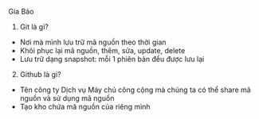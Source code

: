 Gia Bảo

1. Git là gì?

- Nơi mà mình lưu trữ mã nguồn theo thời gian
- Khôi phục lại mã nguồn, thêm, sửa, update, delete
- Lưu trữ dạng snapshot: mỗi 1 phiên bản đều được lưu lại

2. Github là gì?

- Tên công ty Dịch vụ Máy chủ công cộng mà chúng ta có thể share mã nguồn và sử dụng mã nguồn
- Tạo kho chứa mã nguồn của riêng mình
